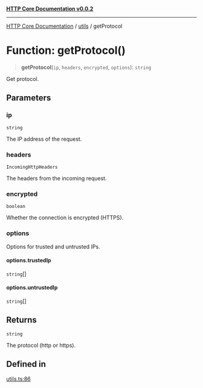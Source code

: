 [**HTTP Core Documentation v0.0.2**](../../README.md)

***

[HTTP Core Documentation](../../modules.md) / [utils](../README.md) / getProtocol

# Function: getProtocol()

> **getProtocol**(`ip`, `headers`, `encrypted`, `options`): `string`

Get protocol.

## Parameters

### ip

`string`

The IP address of the request.

### headers

`IncomingHttpHeaders`

The headers from the incoming request.

### encrypted

`boolean`

Whether the connection is encrypted (HTTPS).

### options

Options for trusted and untrusted IPs.

#### options.trustedIp

`string`[]

#### options.untrustedIp

`string`[]

## Returns

`string`

The protocol (http or https).

## Defined in

[utils.ts:86](https://github.com/stonemjs/http-core/blob/ed7c2187bd85b6877da7cd9f8c94448716446e07/src/utils.ts#L86)
